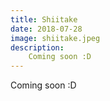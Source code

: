 ```yaml
---
title: Shiitake
date: 2018-07-28
image: shiitake.jpeg
description:
    Coming soon :D
---
```


Coming soon :D
